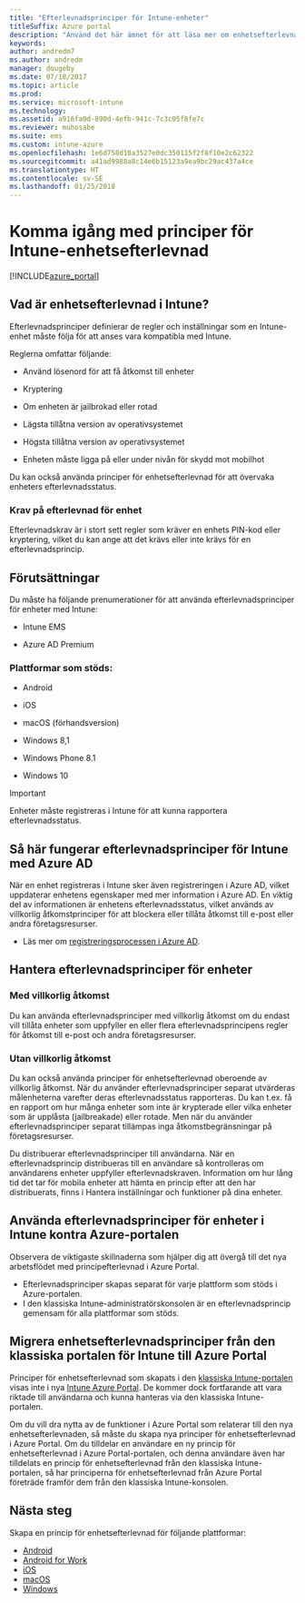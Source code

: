 ```yaml
---
title: "Efterlevnadsprinciper för Intune-enheter"
titleSuffix: Azure portal
description: "Använd det här ämnet för att läsa mer om enhetsefterlevnad i Microsoft Intune”"
keywords: 
author: andredm7
ms.author: andredm
manager: dougeby
ms.date: 07/18/2017
ms.topic: article
ms.prod: 
ms.service: microsoft-intune
ms.technology: 
ms.assetid: a916fa0d-890d-4efb-941c-7c3c05f8fe7c
ms.reviewer: muhosabe
ms.suite: ems
ms.custom: intune-azure
ms.openlocfilehash: 1e6d758d10a3527e0dc350115f2f8f10e2c62322
ms.sourcegitcommit: a41ad9988a8c14e6b15123a9ea9bc29ac437a4ce
ms.translationtype: HT
ms.contentlocale: sv-SE
ms.lasthandoff: 01/25/2018
---
```

# <a name="get-started-with-intune-device-compliance-policies"></a>Komma igång med principer för Intune-enhetsefterlevnad

[!INCLUDE[azure_portal](./includes/azure_portal.md)]

## <a name="what-is-device-compliance-in-intune"></a>Vad är enhetsefterlevnad i Intune?

Efterlevnadsprinciper definierar de regler och inställningar som en Intune-enhet måste följa för att anses vara kompatibla med Intune.

Reglerna omfattar följande:

- Använd lösenord för att få åtkomst till enheter

- Kryptering

- Om enheten är jailbrokad eller rotad

- Lägsta tillåtna version av operativsystemet

- Högsta tillåtna version av operativsystemet

- Enheten måste ligga på eller under nivån för skydd mot mobilhot

Du kan också använda principer för enhetsefterlevnad för att övervaka enheters efterlevnadsstatus.

### <a name="device-compliance-requirements"></a>Krav på efterlevnad för enhet

Efterlevnadskrav är i stort sett regler som kräver en enhets PIN-kod eller kryptering, vilket du kan ange att det krävs eller inte krävs för en efterlevnadsprincip.

<!---### Actions for noncompliance

You can specify what needs to happen when a device is determined as noncompliant. This can be a sequence of actions during a specific time.
When you specify these actions, Intune will automatically initiate them in the sequence you specify. See the following example of a sequence of
actions for a device that continues to be in the noncompliant status for
a week:

-   When the device is first determined to be non-compliant, an email with noncompliant notification is sent to the user.

-   3 days after initial noncompliance state, a follow up reminder is sent to the user.

-   5 days after initial noncompliance state, a final reminder with a notification that access to company resources will be blocked on the device in 2 days if the compliance issues are not remediated is sent to the user.

-   7 days after initial noncompliance state, access to company resources is blocked. This requires that you have conditional access policy that specifies that access from noncompliant devices should    be blocked for services such as Exchange and SharePoint.

### Grace Period

This is the time between when a device is first determined as
noncompliant to when access to company resources on that device is blocked. This time allows for time that the user has to resolve
compliance issues on the device. You can also use this time to create your action sequences to send notifications to the user before their access is blocked.

Remember that you need to implement conditional access policies in addition to compliance policies in order for access to company resources to be blocked.--->

##  <a name="pre-requisites"></a>Förutsättningar

Du måste ha följande prenumerationer för att använda efterlevnadsprinciper för enheter med Intune:

- Intune EMS

- Azure AD Premium

###  <a name="supported-platforms"></a>Plattformar som stöds:

-   Android

-   iOS

-   macOS (förhandsversion)

-   Windows 8,1

-   Windows Phone 8.1

-   Windows 10

> [!IMPORTANT]
> Enheter måste registreras i Intune för att kunna rapportera efterlevnadsstatus.

## <a name="how-intune-device-compliance-policies-work-with-azure-ad"></a>Så här fungerar efterlevnadsprinciper för Intune med Azure AD

När en enhet registreras i Intune sker även registreringen i Azure AD, vilket uppdaterar enhetens egenskaper med mer information i Azure AD. En viktig del av informationen är enhetens efterlevnadsstatus, vilket används av villkorlig åtkomstprinciper för att blockera eller tillåta åtkomst till e-post eller andra företagsresurser.

- Läs mer om [registreringsprocessen i Azure AD](https://docs.microsoft.com/azure/active-directory/active-directory-device-registration-overview).

##  <a name="ways-to-use-device-compliance-policies"></a>Hantera efterlevnadsprinciper för enheter

### <a name="with-conditional-access"></a>Med villkorlig åtkomst
Du kan använda efterlevnadsprinciper med villkorlig åtkomst om du endast vill tillåta enheter som uppfyller en eller flera efterlevnadsprincipens regler för åtkomst till e-post och andra företagsresurser.

### <a name="without-conditional-access"></a>Utan villkorlig åtkomst
Du kan också använda principer för enhetsefterlevnad oberoende av villkorlig åtkomst. När du använder efterlevnadsprinciper separat utvärderas målenheterna varefter deras efterlevnadsstatus rapporteras. Du kan t.ex. få en rapport om hur många enheter som inte är krypterade eller vilka enheter som är upplåsta (jailbreakade) eller rotade. Men när du använder efterlevnadsprinciper separat tillämpas inga åtkomstbegränsningar på företagsresurser.

Du distribuerar efterlevnadsprinciper till användarna. När en efterlevnadsprincip distribueras till en användare så kontrolleras om användarens enheter uppfyller efterlevnadskraven. Information om hur lång tid det tar för mobila enheter att hämta en princip efter att den har distribuerats, finns i Hantera inställningar och funktioner på dina enheter.

##  <a name="using-device-compliance-policies-in-the-intune-classic-portal-vs-azure-portal"></a>Använda efterlevnadsprinciper för enheter i Intune kontra Azure-portalen

Observera de viktigaste skillnaderna som hjälper dig att övergå till det nya arbetsflödet med principefterlevnad i Azure Portal.

- Efterlevnadsprinciper skapas separat för varje plattform som stöds i Azure-portalen.
- I den klassiska Intune-administratörskonsolen är en efterlevnadsprincip gemensam för alla plattformar som stöds.

<!--- -   In the Azure portal, you have the ability to specify actions and notifications that are intiated when a device is determined to be noncompliant. This ability does not exist in the Intune admin console.

-   In the Azure portal, you can set a grace period to allow time for the end-user to get their device back to compliance status before they completely lose the ability to get company data on their device. This is not available in the Intune admin console.--->

##  <a name="migrate-device-compliance-policies-from-the-intune-classic-portal-to-the-azure-portal"></a>Migrera enhetsefterlevnadsprinciper från den klassiska portalen för Intune till Azure Portal

Principer för enhetsefterlevnad som skapats i den [klassiska Intune-portalen](https://manage.microsoft.com) visas inte i nya [Intune Azure Portal](https://portal.azure.com). De kommer dock fortfarande att vara riktade till användarna och kunna hanteras via den klassiska Intune-portalen.

Om du vill dra nytta av de funktioner i Azure Portal som relaterar till den nya enhetsefterlevnaden, så måste du skapa nya principer för enhetsefterlevnad i Azure Portal. Om du tilldelar en användare en ny princip för enhetsefterlevnad i Azure Portal-portalen, och denna användare även har tilldelats en princip för enhetsefterlevnad från den klassiska Intune-portalen, så har principerna för enhetsefterlevnad från Azure Portal företräde framför dem från den klassiska Intune-konsolen.

##  <a name="next-steps"></a>Nästa steg

Skapa en princip för enhetsefterlevnad för följande plattformar:

- [Android](compliance-policy-create-android.md)
- [Android for Work](compliance-policy-create-android-for-work.md)
- [iOS](compliance-policy-create-ios.md)
- [macOS](compliance-policy-create-mac-os.md)
- [Windows](compliance-policy-create-windows.md)
